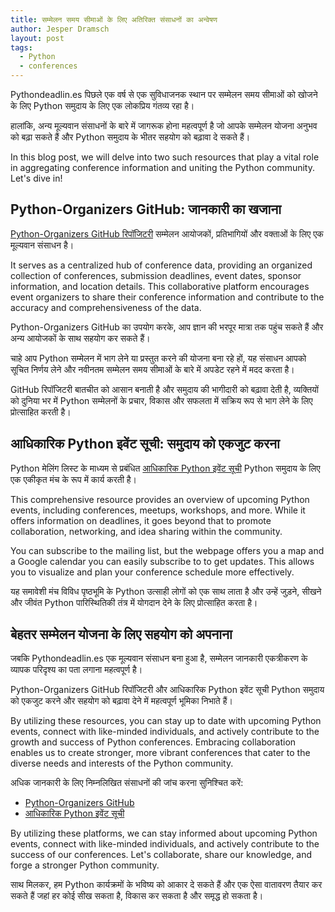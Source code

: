 ```yaml
---
title: सम्मेलन समय सीमाओं के लिए अतिरिक्त संसाधनों का अन्वेषण
author: Jesper Dramsch
layout: post
tags:
  - Python
  - conferences
---
```


Pythondeadlin.es पिछले एक वर्ष से एक सुविधाजनक स्थान पर सम्मेलन समय सीमाओं को खोजने के लिए Python समुदाय के लिए एक लोकप्रिय गंतव्य रहा है।

हालांकि, अन्य मूल्यवान संसाधनों के बारे में जागरूक होना महत्वपूर्ण है जो आपके सम्मेलन योजना अनुभव को बढ़ा सकते हैं और Python समुदाय के भीतर सहयोग को बढ़ावा दे सकते हैं।

In this blog post, we will delve into two such resources that play a vital role in aggregating conference information and uniting the Python community. Let's dive in!

## Python-Organizers GitHub: जानकारी का खजाना

[Python-Organizers GitHub रिपॉजिटरी](https://github.com/python-organizers/conferences) सम्मेलन आयोजकों, प्रतिभागियों और वक्ताओं के लिए एक मूल्यवान संसाधन है।

It serves as a centralized hub of conference data, providing an organized collection of conferences, submission deadlines, event dates, sponsor information, and location details. This collaborative platform encourages event organizers to share their conference information and contribute to the accuracy and comprehensiveness of the data.

Python-Organizers GitHub का उपयोग करके, आप ज्ञान की भरपूर मात्रा तक पहुंच सकते हैं और अन्य आयोजकों के साथ सहयोग कर सकते हैं।

चाहे आप Python सम्मेलन में भाग लेने या प्रस्तुत करने की योजना बना रहे हों, यह संसाधन आपको सूचित निर्णय लेने और नवीनतम सम्मेलन समय सीमाओं के बारे में अपडेट रहने में मदद करता है।

GitHub रिपॉजिटरी बातचीत को आसान बनाती है और समुदाय की भागीदारी को बढ़ावा देती है, व्यक्तियों को दुनिया भर में Python सम्मेलनों के प्रचार, विकास और सफलता में सक्रिय रूप से भाग लेने के लिए प्रोत्साहित करती है।

## आधिकारिक Python इवेंट सूची: समुदाय को एकजुट करना

Python मेलिंग लिस्ट के माध्यम से प्रबंधित [आधिकारिक Python इवेंट सूची](https://www.python.org/events/) Python समुदाय के लिए एक एकीकृत मंच के रूप में कार्य करती है।

This comprehensive resource provides an overview of upcoming Python events, including conferences, meetups, workshops, and more. While it offers information on deadlines, it goes beyond that to promote collaboration, networking, and idea sharing within the community.

You can subscribe to the mailing list, but the webpage offers you a map and a Google calendar you can easily subscribe to to get updates. This allows you to visualize and plan your conference schedule more effectively.

यह समावेशी मंच विविध पृष्ठभूमि के Python उत्साही लोगों को एक साथ लाता है और उन्हें जुड़ने, सीखने और जीवंत Python पारिस्थितिकी तंत्र में योगदान देने के लिए प्रोत्साहित करता है।

## बेहतर सम्मेलन योजना के लिए सहयोग को अपनाना

जबकि Pythondeadlin.es एक मूल्यवान संसाधन बना हुआ है, सम्मेलन जानकारी एकत्रीकरण के व्यापक परिदृश्य का पता लगाना महत्वपूर्ण है।

Python-Organizers GitHub रिपॉजिटरी और आधिकारिक Python इवेंट सूची Python समुदाय को एकजुट करने और सहयोग को बढ़ावा देने में महत्वपूर्ण भूमिका निभाते हैं।

By utilizing these resources, you can stay up to date with upcoming Python events, connect with like-minded individuals, and actively contribute to the growth and success of Python conferences. Embracing collaboration enables us to create stronger, more vibrant conferences that cater to the diverse needs and interests of the Python community.

अधिक जानकारी के लिए निम्नलिखित संसाधनों की जांच करना सुनिश्चित करें:

- [Python-Organizers GitHub](https://github.com/python-organizers/conferences)
- [आधिकारिक Python इवेंट सूची](https://www.python.org/events/)

By utilizing these platforms, we can stay informed about upcoming Python events, connect with like-minded individuals, and actively contribute to the success of our conferences. Let's collaborate, share our knowledge, and forge a stronger Python community.

साथ मिलकर, हम Python कार्यक्रमों के भविष्य को आकार दे सकते हैं और एक ऐसा वातावरण तैयार कर सकते हैं जहां हर कोई सीख सकता है, विकास कर सकता है और समृद्ध हो सकता है।
